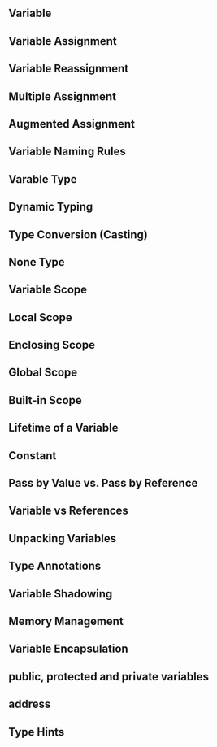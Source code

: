 ## Variable
## Variable Assignment
## Variable Reassignment
## Multiple Assignment
## Augmented Assignment
## Variable Naming Rules
## Varable Type
## Dynamic Typing
## Type Conversion (Casting)
## None Type
## Variable Scope
## Local Scope
## Enclosing Scope
## Global Scope
## Built-in Scope
## Lifetime of a Variable
## Constant
## Pass by Value vs. Pass by Reference
## Variable vs References
## Unpacking Variables
## Type Annotations
## Variable Shadowing
## Memory Management
## Variable Encapsulation
## public, protected and private variables
## address
## Type Hints